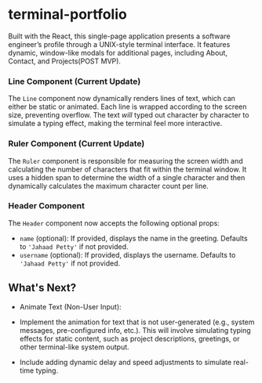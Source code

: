# terminal-portfolio
Built with the React, this single-page application presents a software engineer’s profile through a UNIX-style terminal interface. It features dynamic, window-like modals for additional pages, including About, Contact, and Projects(POST MVP).

### Line Component (Current Update)
The `Line` component now dynamically renders lines of text, which can either be static or animated. Each line is wrapped according to the screen size, preventing overflow. The text *will* typed out character by character to simulate a typing effect, making the terminal feel more interactive.

### Ruler Component (Current Update)
The `Ruler` component is responsible for measuring the screen width and calculating the number of characters that fit within the terminal window. It uses a hidden span to determine the width of a single character and then dynamically calculates the maximum character count per line.

### Header Component 

The `Header` component now accepts the following optional props:
- `name` (optional): If provided, displays the name in the greeting. Defaults to `'Jahaad Petty'` if not provided.
- `username` (optional): If provided, displays the username. Defaults to `'Jahaad Petty'` if not provided.

## What's Next?
- Animate Text (Non-User Input):

- Implement the animation for text that is not user-generated (e.g., system messages, pre-configured info, etc.). This will involve simulating typing effects for static content, such as project descriptions, greetings, or other terminal-like system output.

- Include adding dynamic delay and speed adjustments to simulate real-time typing.

